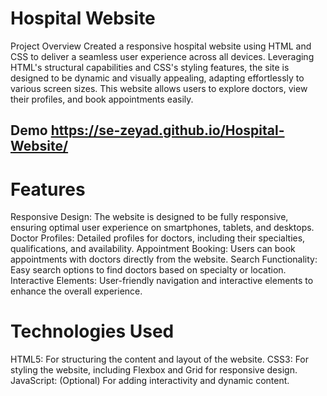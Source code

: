 # Hospital Website 
Project Overview
Created a responsive hospital website using HTML and CSS to deliver a seamless user experience across all devices. Leveraging HTML's structural capabilities and CSS's styling features, the site is designed to be dynamic and visually appealing, adapting effortlessly to various screen sizes. This website allows users to explore doctors, view their profiles, and book appointments easily.

## Demo https://se-zeyad.github.io/Hospital-Website/

# Features
Responsive Design: The website is designed to be fully responsive, ensuring optimal user experience on smartphones, tablets, and desktops.
Doctor Profiles: Detailed profiles for doctors, including their specialties, qualifications, and availability.
Appointment Booking: Users can book appointments with doctors directly from the website.
Search Functionality: Easy search options to find doctors based on specialty or location.
Interactive Elements: User-friendly navigation and interactive elements to enhance the overall experience.

# Technologies Used
HTML5: For structuring the content and layout of the website.
CSS3: For styling the website, including Flexbox and Grid for responsive design.
JavaScript: (Optional) For adding interactivity and dynamic content.
